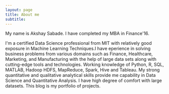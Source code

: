 ```yaml
---
layout: page
title: About me
subtitle: 
---
```


My name is Akshay Sabade. I have completed my MBA in Finance'16.  

I'm a certified Data Science professional from MIT with relatively good exposure in Machine Learning Techniques.I have eperience in solving business problems from various domains such as Finance, Healthcare, Marketing, and Manufacturing with the help of large data sets along
with cutting-edge tools and technologies. Working knowledge of Python, R, SQL, MATLAB, Hadoop HDFS, MapReduce, Spark, Hive
and Tableau. My strong quantitative and qualitative analytical skills provide me capability in Data Science and Quantitative Analysis. 
I have high degree of comfort with large datasets. This blog is my portfolio of projects.
